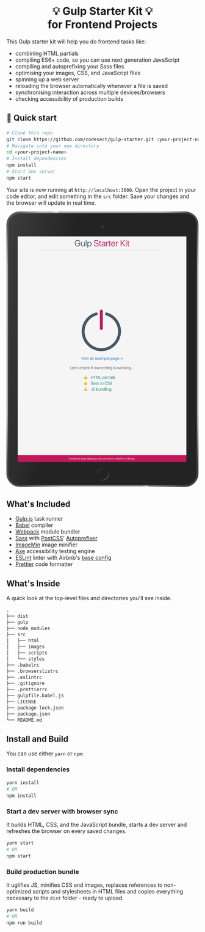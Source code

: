 <h1 align="center">💡 Gulp Starter Kit 💡<br>for Frontend Projects</h1>

This Gulp starter kit will help you do frontend tasks like:

- combining HTML partials
- compiling ES6+ code, so you can use next generation JavaScript
- compiling and autoprefixing your Sass files
- optimising your images, CSS, and JavaScript files
- spinning up a web server
- reloading the browser automatically whenever a file is saved
- synchronising interaction across multiple devices/browsers
- checking accessibility of production builds

## 🚀 Quick start

```bash
# Clone this repo
git clone https://github.com/codesect/gulp-starter.git <your-project-name>
# Navigate into your new directory
cd <your-project-name>
# Install dependencies
npm install
# Start dev server
npm start
```

Your site is now running at `http://localhost:3000`. Open the project in your code editor, and edit something in the `src` folder. Save your changes and the browser will update in real time.

![Gulp Frontend Starter](screenshot.png?raw=true&sanitize=true)

## What's Included

- [Gulp.js](https://github.com/gulpjs/gulp) task runner
- [Babel](https://github.com/babel/babel) compiler
- [Webpack](https://github.com/webpack/webpack) module bundler
- [Sass](http://sass-lang.com) with [PostCSS](https://github.com/postcss/postcss)' [Autoprefixer](https://github.com/postcss/autoprefixer)
- [ImageMin](https://github.com/imagemin/imagemin) image minifier
- [Axe](https://github.com/dequelabs/axe-core) accessibility testing engine
- [ESLint](https://github.com/eslint/eslint) linter with Airbnb's [base config](https://www.npmjs.com/package/eslint-config-airbnb-base)
- [Prettier](https://prettier.io/) code formatter

## What's Inside

A quick look at the top-level files and directories you'll see inside.

    .
    ├── dist
    ├── gulp
    ├── node_modules
    ├── src
    │   ├── html
    │   ├── images
    │   ├── scripts
    │   └── styles
    ├── .babelrc
    ├── .browserslistrc
    ├── .eslintrc
    ├── .gitignore
    ├── .prettierrc
    ├── gulpfile.babel.js
    ├── LICENSE
    ├── package-lock.json
    ├── package.json
    └── README.md

## Install and Build

You can use either `yarn` or `npm`:

### Install dependencies

```bash
yarn install
# OR
npm install
```

### Start a dev server with browser sync

It builds HTML, CSS, and the JavaScript bundle, starts a dev server and refreshes the browser on every saved changes.

```bash
yarn start
# OR
npm start
```

### Build production bundle

It uglifies JS, minifies CSS and images, replaces references to non-optimized scripts and stylesheets in HTML files and copies everything necessary to the `dist` folder - ready to upload.

```bash
yarn build
# OR
npm run build
```
